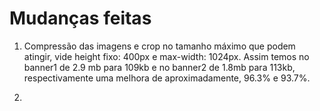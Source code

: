 # Mudanças feitas

1. Compressão das imagens e crop no tamanho máximo que podem atingir, vide height fixo: 400px e max-width: 1024px. Assim temos no banner1 de 2.9 mb para 109kb e no banner2 de 1.8mb para 113kb, respectivamente uma melhora de aproximadamente, 96.3% e 93.7%.

2. 
